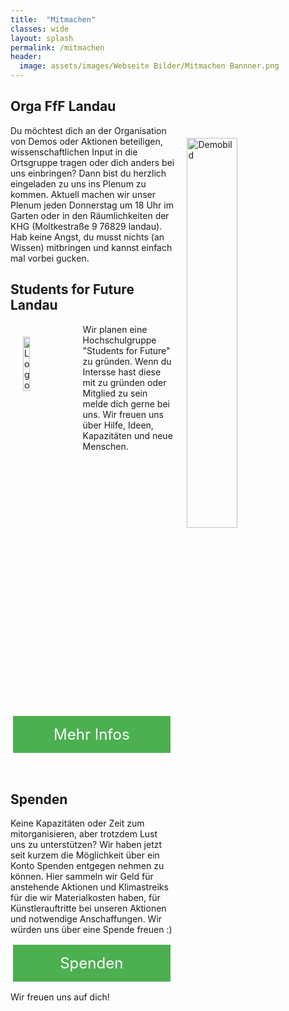 ```yaml
---
title:  "Mitmachen"
classes: wide
layout: splash
permalink: /mitmachen
header:
  image: assets/images/Webseite Bilder/Mitmachen Bannner.png
---
```

<p></p>

<h2> Orga FfF Landau </h2>
<img src="https://github.com/fridaysforfuture-landau-pfalz/fridaysforfuture-landau-pfalz.github.io/blob/main/assets/images/Webseite%20Bilder/20210924_132520.jpg?raw=true" alt="Demobild" style="float:right;" hspace=20 vspace=20 height="40%" width="40%">
Du möchtest dich an der Organisation von Demos oder Aktionen beteiligen, wissenschaftlichen Input in die Ortsgruppe tragen oder dich anders bei uns einbringen? Dann bist du herzlich eingeladen zu uns ins Plenum zu kommen. Aktuell machen wir unser Plenum jeden Donnerstag um 18 Uhr im Garten oder in den Räumlichkeiten der KHG (Moltkestraße 9 76829 landau). Hab keine Angst, du musst nichts (an Wissen) mitbringen und kannst einfach mal vorbei gucken. <br>

<h2> Students for Future Landau </h2>
<img src="https://github.com/fridaysforfuture-landau-pfalz/fridaysforfuture-landau-pfalz.github.io/blob/main/assets/images/Logo%20StudentsforFuture%20Landau.png?raw=true" alt="Logo Students for Future" style="float:left;" hspace=20 vspace=20 height="15%" width="15%"> 
Wir planen eine Hochschulgruppe "Students for Future" zu gründen. Wenn du Intersse hast diese mit zu gründen oder Mitglied zu sein melde dich gerne bei uns. Wir freuen uns über Hilfe, Ideen, Kapazitäten und neue Menschen. <br>

<style>
.button6 {
  border: none;
  color: white;
  padding: 15px 25px;
  text-align: center;
  text-decoration: none;
  display: inline-block;
  font-size: 24px;
  margin: 2px 4px;
  float: center !important;
  cursor: pointer;
  width: 40%;
}

.button6 {background-color: #4CAF50;} /* Green */

</style>  
  
<a class="button6" href="https://opencollective.com/klimastreik-landau"
       target="" style="color: white" >Mehr Infos</a> <br>

<p></p>
<p></p>
<p></p>
<p></p>
<p></p>
<p></p>
<br>

<h2> Spenden </h2>
Keine Kapazitäten oder Zeit zum mitorganisieren, aber trotzdem Lust uns zu unterstützen? Wir haben jetzt seit kurzem die Möglichkeit über ein Konto Spenden entgegen nehmen zu können. Hier sammeln wir Geld für anstehende Aktionen und Klimastreiks für die wir Materialkosten haben, für Künstlerauftritte bei unseren Aktionen und notwendige Anschaffungen. Wir würden uns über eine Spende freuen :) 

<style>
.button5 {
  border: none;
  color: white;
  padding: 15px 25px;
  text-align: center;
  text-decoration: none;
  display: inline-block;
  font-size: 24px;
  margin: 2px 4px;
  float: center !important;
  cursor: pointer;
  width: 40%;
}

.button5 {background-color: #4CAF50;} /* Green */

</style>  
  
<a class="button5" href="https://opencollective.com/klimastreik-landau"
       target="" style="color: white" >Spenden</a> <br>

Wir freuen uns auf dich!
